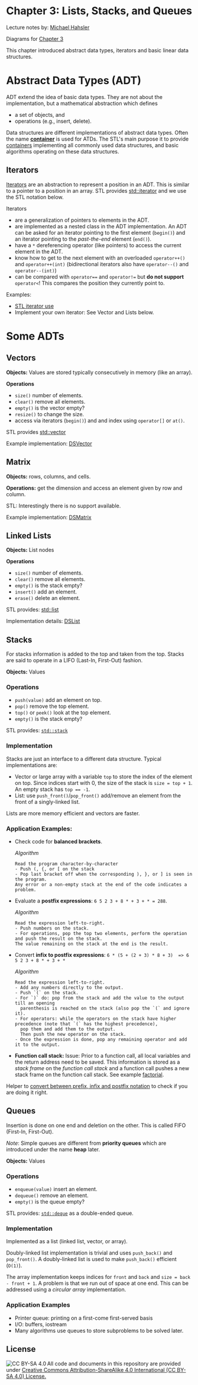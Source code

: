 # Chapter 3: Lists, Stacks, and Queues 

Lecture notes by: [Michael Hahsler](https://michael.hahsler.net)

Diagrams for [Chapter 3](../notes/Chapter3.pdf)

This chapter introduced abstract data types, iterators and basic linear data structures. 

# Abstract Data Types (ADT)

ADT extend the idea of basic data types. They are not about the 
implementation, but a mathematical abstraction which defines

* a set of objects, and
* operations (e.g., insert, delete).

Data structures are different implementations of abstract data types.
Often the name [**container**](https://en.wikipedia.org/wiki/Container_(abstract_data_type)) is used for ATDs.
The STL's main purpose it to provide [containers](https://cplusplus.com/reference/stl/) implementing all commonly used
data structures, and basic algorithms operating on these data structures.

## Iterators

[Iterators](https://en.wikipedia.org/wiki/Iterator) are an abstraction to represent a position in an ADT. This is similar to a pointer to a position in an array. STL provides [std::iterator](https://cplusplus.com/reference/iterator/iterator/?kw=iterator) and we use the STL notation below.

Iterators
* are a generalization of pointers to elements in the ADT.
* are implemented as a nested class in the ADT implementation. An ADT can be asked for an iterator pointing to the first 
  element (`begin()`) and an iterator pointing to the _past-the-end_ element (`end()`).
* have a `*` dereferencing operator (like pointers) to access the current element in the ADT.
* know how to get to the next element with an overloaded `operator++()` and `operator++(int)` 
  (bidirectional iterators also have `operator--()` and `operator--(int)`)
* can be compared with `operator==` and `operator!=` but **do not support** `operator<`! This compares the position they
  currently point to. 

Examples: 
* [STL iterator use](Iterator)
* Implement your own iterator: See Vector and Lists below.

# Some ADTs

## Vectors

**Objects:** Values are stored typically consecutively in memory (like an array).

**Operations**
* `size()` number of elements.
* `clear()` remove all elements.
* `empty()` is the vector empty?
* `resize()` to change the size.
* access via iterators (`begin()`) and and index using `operator[]` or `at()`.

STL provides [std::vector](https://cplusplus.com/reference/vector/vector/)

Example implementation: [DSVector](DSVector)

## Matrix

**Objects:** rows, columns, and cells.

**Operations:** get the dimension and access an element given by row and column.


STL: Interestingly there is no support available.

Example implementation: [DSMatrix](DSMatrix)

## Linked Lists

**Objects:** List nodes

**Operations**
* `size()` number of elements.
* `clear()` remove all elements.
* `empty()` is the stack empty?
* `insert()` add an element.
* `erase()` delete an element.

STL provides: [std::list](https://cplusplus.com/reference/list/list/)

Implementation details: [DSList](DSList)  

## Stacks

For stacks information is added to the top and taken from the top. Stacks are said to operate in a LIFO (Last-In, First-Out) fashion.

**Objects:** Values

### Operations
* `push(value)` add an element on top.
* `pop()`  remove the top element.
* `top()` or `peek()` look at the top element.
* `empty()` is the stack empty?

STL provides: [`std::stack`](https://cplusplus.com/reference/stack/stack/)

### Implementation

Stacks are just an interface to a different data structure. Typical implementations are:
* Vector or large array with a variable `top` to store the index of the element on top. Since indices start with 0, the size of the stack is 
  `size = top + 1`. An empty stack has `top == -1`.
* List: use `push_front()`/`pop_front()` add/remove an element from the front of a singly-linked list.

Lists are more memory efficient and vectors are faster.

### Application Examples: 
* Check code for **balanced brackets**.
  
  _Algorithm_ 
  ```
  Read the program character-by-character
  - Push (, {, or [ on the stack
  - Pop last bracket off when the corresponding ), }, or ] is seen in the program. 
  Any error or a non-empty stack at the end of the code indicates a problem.
  ```

* Evaluate a **postfix expressions**: `6 5 2 3 + 8 * + 3 + * = 288`. 
  
  _Algorithm_ 
  ```
  Read the expression left-to-right. 
  - Push numbers on the stack. 
  - For operations, pop the top two elements, perform the operation and push the result on the stack. 
  The value remaining on the stack at the end is the result.
  ```

* Convert **infix to postfix expressions**: `6 * (5 + (2 + 3) * 8 + 3)  => 6 5 2 3 + 8 * + 3 + *`
  
  _Algorithm_ 
  ```
  Read the expression left-to-right. 
  - Add any numbers directly to the output.
  - Push `(` on the stack.
  - For `)` do: pop from the stack and add the value to the output till an opening 
    parenthesis is reached on the stack (also pop the `(` and ignore it).
  - For operators: while the operators on the stack have higher precedence (note that `(` has the highest precedence), 
    pop them and add them to the output. 
    Then push the new operator on the stack.
  - Once the expression is done, pop any remaining operator and add it to the output.
  ```

* **Function call stack:** Issue: Prior to a function call, all local variables and the return address need to be saved.
  This information is stored as a _stack frame_ on the _function call stack_ 
  and a function call pushes a new stack frame on the function call stack.
  See example [factorial](../Chapter1_Programming/factorial).


Helper to [convert between prefix, infix and postfix notation](https://www.web4college.com/converters/infix-to-postfix-prefix.php)
to check if you are doing it right. 

## Queues

Insertion is done on one end and deletion on the other. This is called FIFO (First-In, First-Out).

_Note_: Simple queues are different from **priority queues** which are introduced under the name **heap** later.

**Objects:** Values

### Operations
* `enqueue(value)` insert an element.
* `dequeue()` remove an element.
* `empty()` is the queue empty?

STL provides: [`std::deque`](https://cplusplus.com/reference/deque/deque/) as a double-ended queue.

### Implementation

Implemented as a list (linked list, vector, or array). 

Doubly-linked list implementation is trivial and uses `push_back()` and `pop_front()`. A doubly-linked list is used to make `push_back()` efficient (`O(1)`).

The array implementation keeps indices for `front` and `back` and `size = back - front + 1`. A problem is that we run out of space at one end. This can be addressed using a _circular array_ implementation.

### Application Examples

* Printer queue: printing on a first-come first-served basis
* I/O: buffers, iostream 
* Many algorithms use queues to store subproblems to be solved later.

## License

<img src="https://licensebuttons.net/l/by-sa/3.0/88x31.png" alt="CC BY-SA 4.0" align="left">

All code and documents in this repository are provided under [Creative Commons Attribution-ShareAlike 4.0 International (CC BY-SA 4.0) License.](https://creativecommons.org/licenses/by-sa/4.0/)
